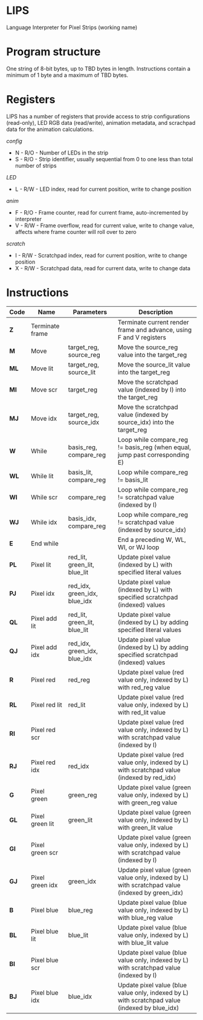 # LIPS
Language Interpreter for Pixel Strips (working name)

# Program structure

One string of 8-bit bytes, up to TBD bytes in length. Instructions contain a minimum of 1 byte and a maximum of TBD bytes.

# Registers

LIPS has a number of registers that provide access to strip configurations (read-only), LED RGB data (read/write), animation metadata, and scrachpad data for the animation calculations. 

_config_

* N - R/O - Number of LEDs in the strip 
* S - R/O - Strip identifier, usually sequential from 0 to one less than total number of strips

_LED_

* L - R/W - LED index, read for current position, write to change position

_anim_

* F - R/O - Frame counter, read for current frame, auto-incremented by interpreter
* V - R/W - Frame overflow, read for current value, write to change value, affects where frame counter will roll over to zero

_scratch_

* I - R/W - Scratchpad index, read for current position, write to change position
* X - R/W - Scratchpad data, read for current data, write to change data

# Instructions

Code | Name | Parameters | Description
---- | ---- | ---------- | -----------
**Z**  | Terminate frame | | Terminate current render frame and advance, using F and V registers
**M**  | Move | target_reg, source_reg | Move the source_reg value into the target_reg
**ML** | Move lit | target_reg, source_lit | Move the source_lit value into the target_reg
**MI** | Move scr | target_reg | Move the scratchpad value (indexed by I) into the target_reg
**MJ** | Move idx | target_reg, source_idx | Move the scratchpad value (indexed by source_idx) into the target_reg
**W**  | While | basis_reg, compare_reg | Loop while compare_reg != basis_reg (when equal, jump past corresponding E)
**WL** | While lit | basis_lit, compare_reg | Loop while compare_reg != basis_lit
**WI** | While scr | compare_reg | Loop while compare_reg != scratchpad value (indexed by I)
**WJ** | While idx | basis_idx, compare_reg | Loop while compare_reg != scratchpad value (indexed by source_idx)
**E**  | End while | | End a preceding W, WL, WI, or WJ loop
**PL** | Pixel lit | red_lit, green_lit, blue_lit | Update pixel value (indexed by L) with specified literal values
**PJ** | Pixel idx | red_idx, green_idx, blue_idx | Update pixel value (indexed by L) with specified scratchpad (indexed) values
**QL** | Pixel add lit | red_lit, green_lit, blue_lit | Update pixel value (indexed by L) by adding specified literal values
**QJ** | Pixel add idx | red_idx, green_idx, blue_idx | Update pixel value (indexed by L) by adding specified scratchpad (indexed) values
**R**  | Pixel red | red_reg | Update pixel value (red value only, indexed by L) with red_reg value
**RL** | Pixel red lit | red_lit | Update pixel value (red value only, indexed by L) with red_lit value
**RI** | Pixel red scr | | Update pixel value (red value only, indexed by L) with scratchpad value (indexed by I)
**RJ** | Pixel red idx | red_idx | Update pixel value (red value only, indexed by L) with scratchpad value (indexed by red_idx)
**G**  | Pixel green | green_reg | Update pixel value (green value only, indexed by L) with green_reg value
**GL** | Pixel green lit | green_lit | Update pixel value (green value only, indexed by L) with green_lit value
**GI** | Pixel green scr | | Update pixel value (green value only, indexed by L) with scratchpad value (indexed by I)
**GJ** | Pixel green idx | green_idx | Update pixel value (green value only, indexed by L) with scratchpad value (indexed by green_idx)
**B**  | Pixel blue | blue_reg | Update pixel value (blue value only, indexed by L) with blue_reg value
**BL** | Pixel blue lit | blue_lit | Update pixel value (blue value only, indexed by L) with blue_lit value
**BI** | Pixel blue scr | | Update pixel value (blue value only, indexed by L) with scratchpad value (indexed by I)
**BJ** | Pixel blue idx | blue_idx | Update pixel value (blue value only, indexed by L) with scratchpad value (indexed by blue_idx)
